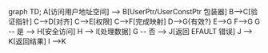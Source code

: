 graph TD;
    A[访问用户地址空间] --> B[UserPtr/UserConstPtr 包装器]
B-->C[验证指针]
C-->D[对齐]
C-->E[权限]
C-->F[完成映射]
D-->G{有效?}
E-->G
F-->G
G -- 是 --> H[安全访问]
H --> I[处理数据]
G -- 否 --> J[返回 EFAULT 错误]
J --> K[返回结果]
I -->K
